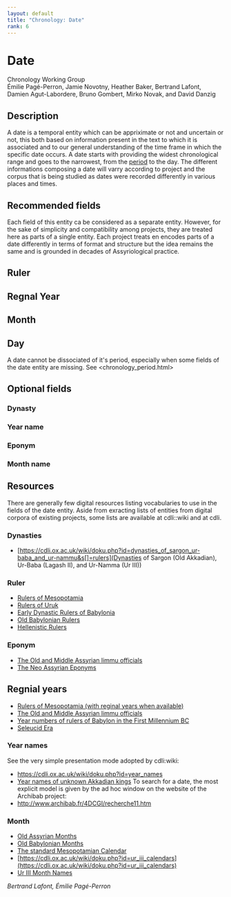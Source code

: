 ```yaml
---
layout: default
title: "Chronology: Date"
rank: 6
---
```


# Date
Chronology Working Group   
Émilie Pagé-Perron, Jamie Novotny, Heather Baker, Bertrand Lafont, Damien Agut-Labordere, Bruno Gombert, Mirko Novak, and David Danzig  
     
## Description
A date is a temporal entity which can be appriximate or not and uncertain or not, this both based on information present in the text to which it is associated and to our general understanding of the time frame in which the specific date occurs. A date starts with providing the widest chronological range and goes to the narrowest, from the [period](period.html) to the day. The different informations composing a date will varry according to project and the corpus that is being studied as dates were recorded differently in various places and times. 

## Recommended fields
Each field of this entity ca be considered as a separate entity. However, for the sake of simplicity and compatibility among projects, they are treated here as parts of a single entity. Each project treats en encodes parts of a date differently in terms of format and structure but the idea remains the same and is grounded in decades of Assyriological practice.

## Ruler
## Regnal Year
## Month
## Day
A date cannot be dissociated of it's period, especially when some fields of the date entity are missing. See <chronology_period.html>

## Optional fields
### Dynasty

### Year name

### Eponym

### Month name


## Resources
There are generally few digital resources listing vocabularies to use in the fields of the date entity. Aside from exracting lists of entities from digital corpora of existing projects, some lists are available at cdli::wiki and at cdli. 

### Dynasties
- [https://cdli.ox.ac.uk/wiki/doku.php?id=dynasties_of_sargon_ur-baba_and_ur-nammu&s[]=rulers](Dynasties of Sargon (Old Akkadian), Ur-Baba (Lagash II), and Ur-Namma (Ur III))

### Ruler
- [Rulers of Mesopotamia](https://cdli.ox.ac.uk/wiki/doku.php?id=rulers_of_mesopotamia)
- [Rulers of Uruk](https://cdli.ox.ac.uk/wiki/doku.php?id=rulers_of_uruk_-_work_in_progress)
- [Early Dynastic Rulers of Babylonia](https://cdli.ox.ac.uk/wiki/doku.php?id=early_dynastic_rulers_of_babylonia)
- [Old Babylonian Rulers](https://cdli.ox.ac.uk/wiki/doku.php?id=old_babylonian_rulers) 
- [Hellenistic Rulers](https://cdli.ox.ac.uk/wiki/doku.php?id=hellenistic_rulers)

### Eponym
- [The Old and Middle Assyrian limmu officials](https://cdli.ox.ac.uk/wiki/doku.php?id=list_of_old_assyrian_limmu_officials)
- [The Neo Assyrian Eponyms](https://cdli.ox.ac.uk/wiki/doku.php?id=list_of_neo_assyrian_limmu_officials)

## Regnial years
- [Rulers of Mesopotamia (with reginal years when available)](https://cdli.ox.ac.uk/wiki/doku.php?id=rulers_of_mesopotamia)
- [The Old and Middle Assyrian limmu officials](https://cdli.ox.ac.uk/wiki/doku.php?id=list_of_old_assyrian_limmu_officials)
- [Year numbers of rulers of Babylon in the First Millennium BC](https://cdli.ox.ac.uk/wiki/doku.php?id=year_numbersrulers_of_babylon_in_the_first_millennium_bc)
- [Seleucid Era](https://cdli.ox.ac.uk/wiki/doku.php?id=seleucid_era)

### Year names
See the very simple presentation mode adopted by cdli:wiki:  
- <https://cdli.ox.ac.uk/wiki/doku.php?id=year_names>   
- [Year names of unknown Akkadian kings](https://cdli.ox.ac.uk/wiki/doku.php?id=king_unknown_akkad_dynasty_year-names)
To search for a date, the most explicit model is given by the ad hoc window on the website of the Archibab project:  
- <http://www.archibab.fr/4DCGI/recherche11.htm>     

### Month
- [Old Assyrian Months](https://cdli.ox.ac.uk/wiki/doku.php?id=the_old_assyrian_calendar)
- [Old Babylonian Months](https://cdli.ox.ac.uk/wiki/doku.php?id=months_in_the_old_babylonian_period)
- [The standard Mesopotamian Calendar](https://cdli.ox.ac.uk/wiki/doku.php?id=the_standard_mesopotamian_calendar)
- [https://cdli.ox.ac.uk/wiki/doku.php?id=ur_iii_calendars](https://cdli.ox.ac.uk/wiki/doku.php?id=ur_iii_calendars)
- [Ur III Month Names](https://cdli.ucla.edu/tools/ur3months/month.html)
 
*Bertrand Lafont, Émilie Pagé-Perron*
